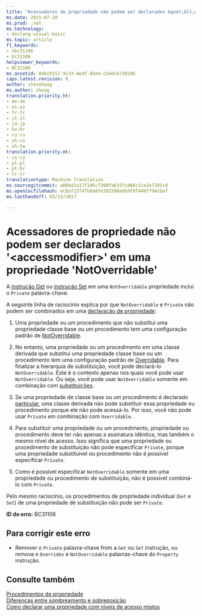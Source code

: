 ```yaml
---
title: "Acessadores de propriedade não podem ser declarados &quot;&lt;accessmodifier&gt;&quot; em uma propriedade &quot;NotOverridable&quot; | Documentos do Microsoft"
ms.date: 2015-07-20
ms.prod: .net
ms.technology:
- devlang-visual-basic
ms.topic: article
f1_keywords:
- vbc31106
- bc31106
helpviewer_keywords:
- BC31106
ms.assetid: 84bcb157-9c33-4e4f-89a9-c5e6cb73028b
caps.latest.revision: 8
author: stevehoag
ms.author: shoag
translation.priority.ht:
- de-de
- es-es
- fr-fr
- it-it
- ja-jp
- ko-kr
- ru-ru
- zh-cn
- zh-tw
translation.priority.mt:
- cs-cz
- pl-pl
- pt-br
- tr-tr
translationtype: Machine Translation
ms.sourcegitcommit: a06bd2a17f1d6c7308fa6337c866c1ca2e7281c0
ms.openlocfilehash: ec8a715f47b0a6fe381598e6b9f0f448ff94cbaf
ms.lasthandoff: 03/13/2017

---
```

# <a name="property-accessors-cannot-be-declared-39ltaccessmodifiergt39-in-a-39notoverridable39-property"></a>Acessadores de propriedade não podem ser declarados '&lt;accessmodifier&gt;' em uma propriedade 'NotOverridable'
A [instrução Get](../../visual-basic/language-reference/statements/get-statement.md) ou [instrução Set](../../visual-basic/language-reference/statements/set-statement.md) em uma `NotOverridable` propriedade inclui o `Private` palavra-chave.  
  
 A seguinte linha de raciocínio explica por que `NotOverridable` e `Private` não podem ser combinados em uma [declaração de propriedade](../../visual-basic/language-reference/statements/property-statement.md):  
  
1.  Uma propriedade ou um procedimento que não substitui uma propriedade classe base ou um procedimento tem uma configuração padrão de [NotOverridable](../../visual-basic/language-reference/modifiers/notoverridable.md).  
  
2.  No entanto, uma propriedade ou um procedimento em uma classe derivada que substitui uma propriedade classe base ou um procedimento tem uma configuração padrão de [Overridable](../../visual-basic/language-reference/modifiers/overridable.md). Para finalizar a hierarquia de substituição, você pode declará-lo `NotOverridable`. Este é o contexto apenas nos quais você pode usar `NotOverridable`. Ou seja, você pode usar `NotOverridable` somente em combinação com [substituições](../../visual-basic/language-reference/modifiers/overrides.md).  
  
3.  Se uma propriedade de classe base ou um procedimento é declarado [particular](../../visual-basic/language-reference/modifiers/private.md), uma classe derivada não pode substituir essa propriedade ou procedimento porque ele não pode acessá-lo. Por isso, você não pode usar `Private` em combinação com `Overridable`.  
  
4.  Para substituir uma propriedade ou um procedimento, propriedade ou procedimento deve ter não apenas a assinatura idêntica, mas também o mesmo nível de acesso. Isso significa que uma propriedade ou procedimento de substituição não pode especificar `Private`, porque uma propriedade substituível ou procedimento não é possível especificar `Private`.  
  
5.  Como é possível especificar `NotOverridable` somente em uma propriedade ou procedimento de substituição, não é possível combiná-lo com `Private`.  
  
 Pelo mesmo raciocínio, os procedimentos de propriedade individual (`Get` e `Set`) de uma propriedade de substituição não pode ser `Private`.  
  
 **ID do erro:** BC31106  
  
## <a name="to-correct-this-error"></a>Para corrigir este erro  
  
-   Remover o `Private` palavra-chave from a `Get` ou `Set` instrução, ou remova o `Overrides` e `NotOverridable` palavras-chave do `Property` instrução.  
  
## <a name="see-also"></a>Consulte também  
 [Procedimentos de propriedade](../../visual-basic/programming-guide/language-features/procedures/property-procedures.md)   
 [Diferenças entre sombreamento e sobreposição](../../visual-basic/programming-guide/language-features/declared-elements/differences-between-shadowing-and-overriding.md)   
 [Como declarar uma propriedade com níveis de acesso mistos](../../visual-basic/programming-guide/language-features/procedures/how-to-declare-a-property-with-mixed-access-levels.md)
